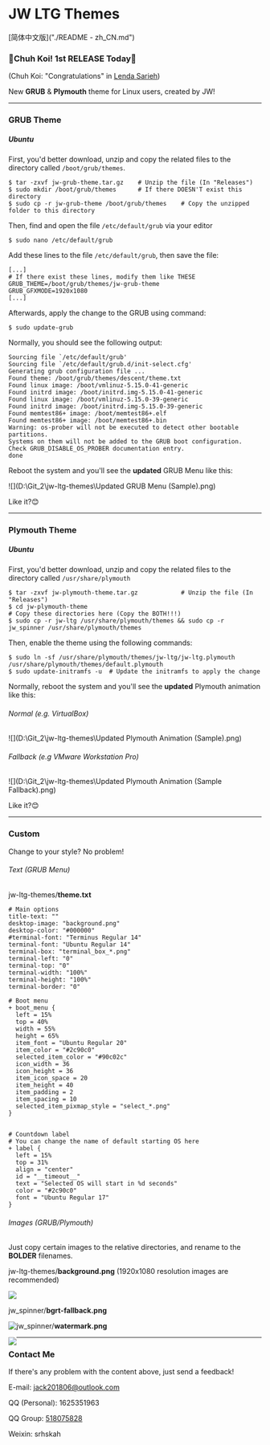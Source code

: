 # JW LTG Themes

[简体中文版]("./README - zh_CN.md")

### 🎊Chuh Koi! 1st RELEASE Today🎊

(Chuh Koi: "Congratulations" in [Lenda Sarieh](https://lendasarieh.github.io))

New **GRUB** & **Plymouth** theme for Linux users, created by JW!

---

### GRUB Theme

##### Ubuntu

First, you'd better download, unzip and copy the related files to the directory called `/boot/grub/themes`.

```shell
$ tar -zxvf jw-grub-theme.tar.gz	# Unzip the file (In "Releases")
$ sudo mkdir /boot/grub/themes		# If there DOESN'T exist this directory
$ sudo cp -r jw-grub-theme /boot/grub/themes	# Copy the unzipped folder to this directory
```

Then, find and open the file `/etc/default/grub` via your editor

```shell
$ sudo nano /etc/default/grub
```

Add these lines to the file `/etc/default/grub`, then save the file:

```shell
[...]
# If there exist these lines, modify them like THESE
GRUB_THEME=/boot/grub/themes/jw-grub-theme
GRUB_GFXMODE=1920x1080
[...]
```

Afterwards, apply the change to the GRUB using command:

```shell
$ sudo update-grub
```

Normally, you should see the following output:

```shell
Sourcing file `/etc/default/grub'
Sourcing file `/etc/default/grub.d/init-select.cfg'
Generating grub configuration file ...
Found theme: /boot/grub/themes/descent/theme.txt
Found linux image: /boot/vmlinuz-5.15.0-41-generic
Found initrd image: /boot/initrd.img-5.15.0-41-generic
Found linux image: /boot/vmlinuz-5.15.0-39-generic
Found initrd image: /boot/initrd.img-5.15.0-39-generic
Found memtest86+ image: /boot/memtest86+.elf
Found memtest86+ image: /boot/memtest86+.bin
Warning: os-prober will not be executed to detect other bootable partitions.
Systems on them will not be added to the GRUB boot configuration.
Check GRUB_DISABLE_OS_PROBER documentation entry.
done
```

Reboot the system and you'll see the **updated** GRUB Menu like this:

![](D:\Git_2\jw-ltg-themes\Updated GRUB Menu (Sample).png)

Like it?😊

---

### Plymouth Theme

##### Ubuntu

First, you'd better download, unzip and copy the related files to the directory called `/usr/share/plymouth`

```shell
$ tar -zxvf jw-plymouth-theme.tar.gz			# Unzip the file (In "Releases")
$ cd jw-plymouth-theme
# Copy these directories here (Copy the BOTH!!!)
$ sudo cp -r jw-ltg /usr/share/plymouth/themes && sudo cp -r jw_spinner /usr/share/plymouth/themes
```

Then, enable the theme using the following commands:

```Shell
$ sudo ln -sf /usr/share/plymouth/themes/jw-ltg/jw-ltg.plymouth /usr/share/plymouth/themes/default.plymouth
$ sudo update-initramfs -u	# Update the initramfs to apply the change
```

Normally, reboot the system and you'll see the **updated** Plymouth animation like this:

###### Normal (e.g. VirtualBox)

![](D:\Git_2\jw-ltg-themes\Updated Plymouth Animation (Sample).png)

###### Fallback (e.g VMware Workstation Pro)

![](D:\Git_2\jw-ltg-themes\Updated Plymouth Animation (Sample Fallback).png)

Like it?😊

---

### Custom

Change to your style? No problem!

###### Text (GRUB Menu)

jw-ltg-themes/**theme.txt**

```shell
# Main options
title-text: ""
desktop-image: "background.png"
desktop-color: "#000000"
#terminal-font: "Terminus Regular 14"
terminal-font: "Ubuntu Regular 14"
terminal-box: "terminal_box_*.png"
terminal-left: "0"
terminal-top: "0"
terminal-width: "100%"
terminal-height: "100%"
terminal-border: "0"

# Boot menu
+ boot_menu {
  left = 15%
  top = 40%
  width = 55%
  height = 65%
  item_font = "Ubuntu Regular 20"
  item_color = "#2c90c0"
  selected_item_color = "#90c02c"
  icon_width = 36
  icon_height = 36
  item_icon_space = 20
  item_height = 40
  item_padding = 2
  item_spacing = 10
  selected_item_pixmap_style = "select_*.png"
}


# Countdown label
# You can change the name of default starting OS here
+ label {
  left = 15%
  top = 31%
  align = "center"
  id = "__timeout__"
  text = "Selected OS will start in %d seconds"
  color = "#2c90c0"
  font = "Ubuntu Regular 17"
}
```

###### Images (GRUB/Plymouth)

Just copy certain images to the relative directories, and rename to the **BOLDER** filenames.

jw-ltg-themes/**background.png** (1920x1080 resolution images are recommended)

![](D:\Git_2\jw-ltg-themes\jw-grub-theme\background.png)

jw_spinner/**bgrt-fallback.png**

<img src="D:\Git_2\jw-ltg-themes\jw-plymouth-theme\jw_spinner\bgrt-fallback.png"  style="float:left" />

jw_spinner/**watermark.png**

<img src="D:\Git_2\jw-ltg-themes\jw-plymouth-theme\jw_spinner\watermark.png" style="float:left" />

---

### Contact Me

If there's any problem with the content above, just send a feedback!

E-mail: jack201806@outlook.com

QQ (Personal): 1625351963

QQ Group: [518075828](https://qm.qq.com/q/ZRfSu4nwMo )

Weixin: srhskah

